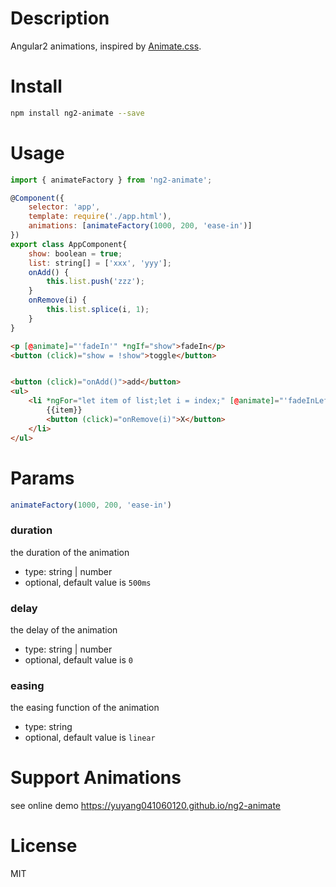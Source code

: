 # Description

Angular2 animations, inspired by [Animate.css](https://daneden.github.io/animate.css).

# Install 

```bash
npm install ng2-animate --save
```

# Usage

```javascript
import { animateFactory } from 'ng2-animate';

@Component({
    selector: 'app',
    template: require('./app.html'),
    animations: [animateFactory(1000, 200, 'ease-in')]
})
export class AppComponent{
    show: boolean = true;
    list: string[] = ['xxx', 'yyy'];
    onAdd() {
        this.list.push('zzz');
    }
    onRemove(i) {
        this.list.splice(i, 1);
    }
}
```

```html
<p [@animate]="'fadeIn'" *ngIf="show">fadeIn</p>
<button (click)="show = !show">toggle</button>


<button (click)="onAdd()">add</button>
<ul>
    <li *ngFor="let item of list;let i = index;" [@animate]="'fadeInLeft'">
        {{item}}
        <button (click)="onRemove(i)">X</button>
    </li>
</ul>
```

# Params

```javascript
animateFactory(1000, 200, 'ease-in')
```

### duration

the duration of the animation

- type: string | number
- optional, default value is `500ms`

### delay

the delay of the animation

- type: string | number
- optional, default value is `0`

### easing

the easing function of the animation

- type: string
- optional, default value is `linear`

# Support Animations

see online demo https://yuyang041060120.github.io/ng2-animate

# License

MIT